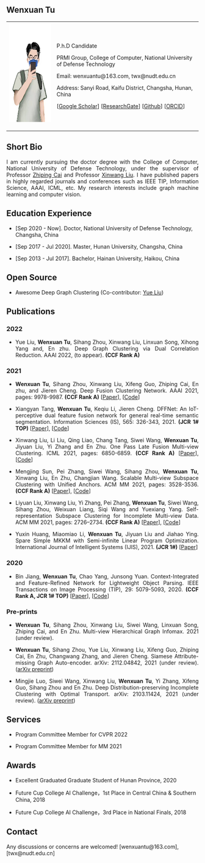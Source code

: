 <!-- ## Welcome to GitHub Pages -->

## Wenxuan Tu

<table class="imgtable">
  <tr>
    <td>
      <img src="/twx.jpg" alt="Wenxuan Tu" width="180px" height="260px" />&nbsp;
    </td>
    <td align="left">
      <p>P.h.D Candidate</p>
      <p WxTu.github.io>PRMI Group, College of Computer, National University of Defense Technology</p>
      <p>Email: wenxuantu@163.com, twx@nudt.edu.cn</p>
      <p>Address: Sanyi Road, Kaifu District, Changsha, Hunan, China</p>
      <p>[<a href="https://scholar.google.com/citations?user=MmH2POsAAAAJ&hl=zh-CN">Google Scholar</a>] [<a href="https://www.researchgate.net/profile/Tu-Wenxuan">ResearchGate</a>] [<a href="https://github.com/WxTu">Github</a>] [<a href="https://orcid.org/my-orcid">ORCID</a>]</p>
    </td>
 </tr>
</table>

## Short Bio
  <p align = "justify">I am currently pursuing the doctor degree with the College of Computer, National University of Defense Technology, under the supervisor of Professor <a href="https://scholar.google.com/citations?user=uVwk4XIAAAAJ&hl=en">Zhiping Cai</a> and Professor <a href="https://xinwangliu.github.io/">Xinwang Liu</a>. I have published papers in highly regarded journals and conferences such as IEEE TIP, Information Science, AAAI, ICML, etc. My research interests include graph machine learning and computer vision.</p>
 
## Education Experience
  <ul>
    <li> 
      <p>[Sep 2020 - Now]. Doctor, National University of Defense Technology, Changsha, China </p>
    </li>
  </ul>
<ul>
    <li> 
      <p>[Sep 2017 - Jul 2020]. Master, Hunan University, Changsha, China </p>
    </li>
  </ul>
  <ul>
    <li> 
      <p>[Sep 2013 - Jul 2017]. Bachelor, Hainan University, Haikou, China </p>
    </li>
  </ul>
  
## Open Source
 <ul>
    <li> 
      <p>Awesome Deep Graph Clustering (Co-contributor: <a href="https://github.com/yueliu1999/Awesome-Deep-Graph-Clustering">Yue Liu</a>)</p>
    </li>
  </ul>

## Publications
### 2022
   <ul>
    <li> 
      <p align = "justify"> Yue Liu, <b>Wenxuan Tu</b>, Sihang Zhou, Xinwang Liu, Linxuan Song, Xihong Yang and, En zhu. Deep Graph Clustering via Dual Correlation Reduction. AAAI 2022, (to appear). <b>(CCF Rank A)</b></p>
    </li>
  </ul>
  
### 2021
   <ul>
    <li> 
      <p align = "justify"> <b>Wenxuan Tu</b>, Sihang Zhou, Xinwang Liu, Xifeng Guo, Zhiping Cai, En zhu, and Jieren Cheng. Deep Fusion Clustering Network. AAAI 2021, pages: 9978-9987. <b>(CCF Rank A)</b> [<a href="https://ojs.aaai.org/index.php/AAAI/article/view/17198">Paper</a>], [<a href="https://github.com/WxTu/DFCN">Code</a>] </p>
    </li>
  </ul>
  
 <ul>
    <li> 
      <p align = "justify"> Xiangyan Tang, <b>Wenxuan Tu</b>, Keqiu Li, Jieren Cheng. DFFNet: An IoT-perceptive dual feature fusion network for general real-time semantic segmentation. Information Sciences (IS), 565: 326-343, 2021. <b>(JCR 1# TOP)</b> [<a href="https://www.sciencedirect.com/science/article/abs/pii/S0020025521001389?via%3Dihub">Paper</a>], [<a href="https://github.com/WxTu/DFFNet">Code</a>] </p>
    </li>
  </ul> 
  
   <ul>
    <li> 
      <p align = "justify"> Xinwang Liu, Li Liu, Qing Liao, Chang Tang, Siwei Wang, <b>Wenxuan Tu</b>, Jiyuan Liu, Yi Zhang and En Zhu. One Pass Late Fusion Multi-view Clustering. ICML 2021, pages: 6850-6859. <b>(CCF Rank A)</b> [<a href="http://proceedings.mlr.press/v139/liu21l/liu21l.pdf">Paper</a>], [<a href="https://github.com/WxTu/DFCN">Code</a>] </p>
    </li>
  </ul> 

   <ul>
    <li> 
      <p align = "justify"> Mengjing Sun, Pei Zhang, Siwei Wang, Sihang Zhou, <b>Wenxuan Tu</b>, Xinwang Liu, En Zhu, Changjian Wang. Scalable Multi-view Subspace Clustering with Unified Anchors. ACM MM 2021, pages: 3528-3536. <b>(CCF Rank A)</b> [<a href="https://dl.acm.org/doi/10.1145/3474085.3475516">Paper</a>], [<a href="https://github.com/Jeaninezpp/SMVSC">Code</a>] </p>
    </li>
  </ul> 

   <ul>
    <li> 
      <p align = "justify"> Liyuan Liu, Xinwang Liu, Yi Zhang, Pei Zhang, <b>Wenxuan Tu</b>, Siwei Wang, Sihang Zhou, Weixuan Liang, Siqi Wang and Yuexiang Yang. Self-representation Subspace Clustering for Incomplete Multi-view Data. ACM MM 2021, pages: 2726–2734. <b>(CCF Rank A)</b> [<a href="https://dl.acm.org/doi/10.1145/3474085.3475379">Paper</a>], [<a href="https://github.com/liujiyuan13/IMSR-code_release">Code</a>] </p>
    </li>
  </ul> 


   <ul>
    <li> 
      <p align = "justify"> Yuxin Huang, Miaomiao Li, <b>Wenxuan Tu</b>, Jiyuan Liu and Jiahao Ying. Spare Simple MKKM with Semi-infinite Linear Program Optimization. International Journal of Intelligent Systems (IJIS), 2021. <b>(JCR 1#)</b> [<a href="https://onlinelibrary.wiley.com/doi/abs/10.1002/int.22661">Paper</a>]</p>
    </li>
  </ul>


  
### 2020
  <ul>
    <li> 
      <p align = "justify"> Bin Jiang, <b>Wenxuan Tu</b>, Chao Yang, Junsong Yuan. Context-Integrated and Feature-Refined Network for Lightweight Object Parsing. IEEE Transactions on Image Processing (TIP), 29: 5079-5093, 2020. <b>(CCF Rank A, JCR 1# TOP)</b> [<a href="https://ieeexplore.ieee.org/document/9032321/">Paper</a>], [<a href="https://github.com/xinwangliu/onePassLateFusionMVC/tree/main">Code</a>] </p>
    </li>
  </ul> 
  
### Pre-prints
   <ul>
    <li> 
      <p align = "justify"> <b>Wenxuan Tu</b>, Sihang Zhou, Xinwang Liu, Siwei Wang, Linxuan Song, Zhiping Cai, and En Zhu. Multi-view Hierarchical Graph Infomax. 2021 (under review). </p>
    </li>
  </ul>

   <ul>
    <li> 
      <p align = "justify"> <b>Wenxuan Tu</b>, Sihang Zhou, Yue Liu, Xinwang Liu, Xifeng Guo, Zhiping Cai, En Zhu, Changwang Zhang, and Jieren Cheng. Siamese Attribute-missing Graph Auto-encoder. arXiv: 2112.04842, 2021 (under review). (<a href="https://arxiv.org/pdf/2112.04842.pdf">arXiv preprint</a>) </p>
    </li>
  </ul>
  
   <ul>
    <li> 
      <p align = "justify"> Mingjie Luo, Siwei Wang, Xinwang Liu, <b>Wenxuan Tu</b>, Yi Zhang, Xifeng Guo, Sihang Zhou and En Zhu. Deep Distribution-preserving Incomplete Clustering with Optimal Transport. arXiv: 2103.11424, 2021 (under review). (<a href="https://arxiv.org/pdf/2103.11424.pdf">arXiv preprint</a>) </p>
    </li>
  </ul>
  
  
## Services
   <ul>
    <li> 
      <p>Program Committee Member for CVPR 2022</p>
    </li>
  </ul>
   <ul>
    <li> 
      <p>Program Committee Member for MM 2021</p>
    </li>
  </ul>
  
## Awards
  <ul>
    <li> 
      <p>Excellent Graduated Graduate Student of Hunan Province, 2020</p>
    </li>
  </ul>
  <ul>
    <li> 
      <p>Future Cup College AI Challenge，1st Place in Central China & Southern China, 2018  </p>
    </li>
  </ul>
<ul>
    <li> 
      <p>Future Cup College AI Challenge，3rd Place in National Finals, 2018 </p>
    </li>
  </ul>

## Contact
<p>Any discussions or concerns are welcomed! [wenxuantu@163.com], [twx@nudt.edu.cn]</p>
